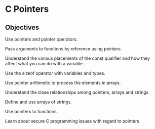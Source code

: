 # C Pointers

## Objectives

Use pointers and pointer operators. 

Pass arguments to functions by reference using pointers. 

Understand the various placements of the const qualifier and how they affect what you can do with a variable. 

Use the sizeof operator with variables and types. 

Use pointer arithmetic to process the elements in arrays.

Understand the close relationships among pointers, arrays and strings. 

Define and use arrays of strings. 

Use pointers to functions. 

Learn about secure C programming issues with regard to pointers.